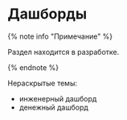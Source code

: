 # Дашборды

{% note info "Примечание" %}

Раздел находится в разработке.

{% endnote %}

Нераскрытые темы:

- инженерный дашборд
- денежный дашборд